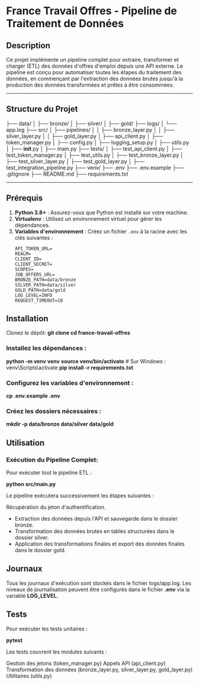 # France Travail Offres - Pipeline de Traitement de Données

## Description

Ce projet implémente un pipeline complet pour extraire, transformer et charger (ETL) des données d'offres d'emploi depuis une API externe. Le pipeline est conçu pour automatiser toutes les étapes du traitement des données, en commençant par l'extraction des données brutes jusqu'à la production des données transformées et prêtes à être consommées.

---

## Structure du Projet

├── data/
│   ├── bronze/
│   ├── silver/
│   ├── gold/
├── logs/
│   └── app.log
├── src/
│   ├── pipelines/
│   │   ├── bronze_layer.py
│   │   ├── silver_layer.py
│   │   ├── gold_layer.py
│   ├── api_client.py
│   ├── token_manager.py
│   ├── config.py
│   ├── logging_setup.py
│   ├── utils.py
│   ├── __init__.py
│   ├── main.py
├── tests/
│   ├── test_api_client.py
│   ├── test_token_manager.py
│   ├── test_utils.py
│   ├── test_bronze_layer.py
│   ├── test_silver_layer.py
│   ├── test_gold_layer.py
│   ├── test_integration_pipeline.py
├── venv/
├── .env
├── .env.example
├── .gitignore
├── README.md
├── requirements.txt


---

## Prérequis

1. **Python 3.8+** : Assurez-vous que Python est installé sur votre machine.
2. **Virtualenv** : Utilisez un environnement virtuel pour gérer les dépendances.
3. **Variables d'environnement** :
   Créez un fichier `.env` à la racine avec les clés suivantes :
   ```dotenv
   API_TOKEN_URL=
   REALM=
   CLIENT_ID=
   CLIENT_SECRET=
   SCOPES=
   JOB_OFFERS_URL=
   BRONZE_PATH=data/bronze
   SILVER_PATH=data/silver
   GOLD_PATH=data/gold
   LOG_LEVEL=INFO
   REQUEST_TIMEOUT=10

## Installation

Clonez le dépôt:
**git clone <url-du-depot>**
**cd france-travail-offres**

### Installez les dépendances :

**python -m venv venv**
**source venv/bin/activate**  # Sur Windows : venv\Scripts\activate
**pip install -r requirements.txt**

### Configurez les variables d'environnement :

**cp .env.example .env**

### Créez les dossiers nécessaires :

**mkdir -p data/bronze data/silver data/gold**

## Utilisation

### Exécution du Pipeline Complet:
Pour exécuter tout le pipeline ETL :

**python src/main.py**

Le pipeline exécutera successivement les étapes suivantes :

Récupération du jeton d'authentification.
- Extraction des données depuis l'API et sauvegarde dans le dossier bronze.
- Transformation des données brutes en tables structurées dans le dossier silver.
- Application des transformations finales et export des données finales dans le dossier gold.


## Journaux

Tous les journaux d'exécution sont stockés dans le fichier logs/app.log. Les niveaux de journalisation peuvent être configurés dans le fichier **.env** via la variable **LOG_LEVEL.**

## Tests

Pour exécuter les tests unitaires :

**pytest**

Les tests couvrent les modules suivants :

Gestion des jetons (token_manager.py)
Appels API (api_client.py)
Transformation des données (bronze_layer.py, silver_layer.py, gold_layer.py)
Utilitaires (utils.py)
